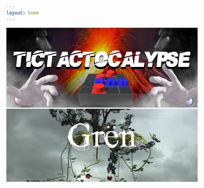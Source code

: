 ```yaml
---
layout: home
---
```

<html>

  <div class="grid-container">
    <div class="grid grid--p-3">
      <div class="cell cell--6">
        <a href="/Tictactocalypse/">
          <div class="card card--clickable">
            <div class="card__image">
              <img class="image" src="/assets/images/Tictactocalypse/cover.png"/>
            </div>
          </div>
        </a>
      </div>
      <div class="cell cell--6">
        <a href="/GrenGame/">
          <div class="card card--clickable">
            <div class="card__image">
              <img class="image" src="/assets/images/Gren/cover.png"/>
            </div>
          </div>
        </a>
      </div>
    </div>
  </div>
</html>